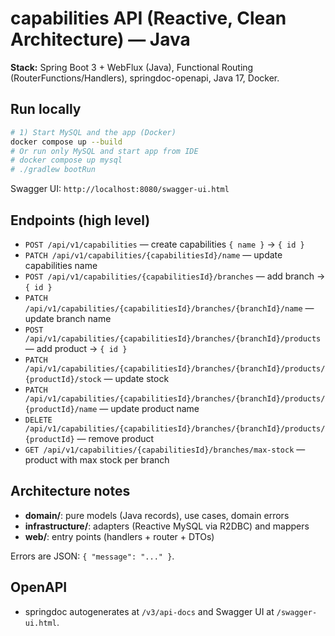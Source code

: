 # capabilities API (Reactive, Clean Architecture) — **Java**

**Stack:** Spring Boot 3 + WebFlux (Java), Functional Routing (RouterFunctions/Handlers), springdoc-openapi, Java 17, Docker.

## Run locally
```bash
# 1) Start MySQL and the app (Docker)
docker compose up --build
# Or run only MySQL and start app from IDE
# docker compose up mysql
# ./gradlew bootRun
```

Swagger UI: `http://localhost:8080/swagger-ui.html`

## Endpoints (high level)
- `POST /api/v1/capabilities` — create capabilities `{ name }` → `{ id }`
- `PATCH /api/v1/capabilities/{capabilitiesId}/name` — update capabilities name
- `POST /api/v1/capabilities/{capabilitiesId}/branches` — add branch → `{ id }`
- `PATCH /api/v1/capabilities/{capabilitiesId}/branches/{branchId}/name` — update branch name
- `POST /api/v1/capabilities/{capabilitiesId}/branches/{branchId}/products` — add product → `{ id }`
- `PATCH /api/v1/capabilities/{capabilitiesId}/branches/{branchId}/products/{productId}/stock` — update stock
- `PATCH /api/v1/capabilities/{capabilitiesId}/branches/{branchId}/products/{productId}/name` — update product name
- `DELETE /api/v1/capabilities/{capabilitiesId}/branches/{branchId}/products/{productId}` — remove product
- `GET /api/v1/capabilities/{capabilitiesId}/branches/max-stock` — product with max stock per branch

## Architecture notes
- **domain/**: pure models (Java records), use cases, domain errors
- **infrastructure/**: adapters (Reactive MySQL via R2DBC) and mappers
- **web/**: entry points (handlers + router + DTOs)

Errors are JSON: `{ "message": "..." }`.

## OpenAPI
- springdoc autogenerates at `/v3/api-docs` and Swagger UI at `/swagger-ui.html`.
